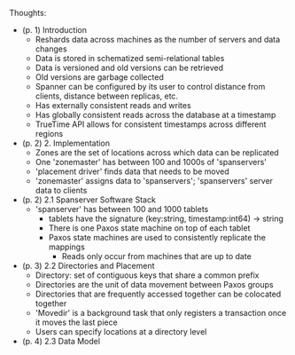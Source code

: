 Thoughts:


- (p. 1) Introduction
  - Reshards data across machines as the number of servers and data changes
  - Data is stored in schematized semi-relational tables
  - Data is versioned and old versions can be retrieved
  - Old versions are garbage collected
  - Spanner can be configured by its user to control distance from clients,
    distance between replicas, etc.
  - Has externally consistent reads and writes
  - Has globally consistent reads across the database at a timestamp
  - TrueTime API allows for consistent timestamps across different regions
- (p. 2) 2. Implementation
  - Zones are the set of locations across which data can be replicated
  - One 'zonemaster' has between 100 and 1000s of 'spanservers'
  - 'placement driver' finds data that needs to be moved
  - 'zonemaster' assigns data to 'spanservers'; 'spanservers' server data to
  clients
- (p. 2) 2.1 Spanserver Software Stack
  - 'spanserver' has between 100 and 1000 tablets
    - tablets have the signature (key:string, timestamp:int64) -> string
    - There is one Paxos state machine on top of each tablet
    - Paxos state machines are used to consistently replicate the mappings
      - Reads only occur from machines that are up to date
- (p. 3) 2.2 Directories and Placement
  - Directory: set of contiguous keys that share a common prefix
  - Directories are the unit of data movement between Paxos groups
  - Directories that are frequently accessed together can be colocated together
  - 'Movedir' is a background task that only registers a transaction once it
  moves the last piece
  - Users can specify locations at a directory level
- (p. 4) 2.3 Data Model
